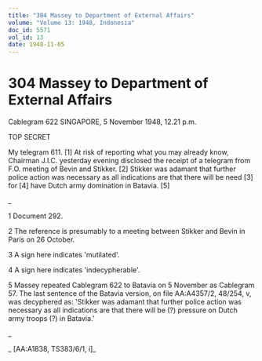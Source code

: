 ```yaml
---
title: "304 Massey to Department of External Affairs"
volume: "Volume 13: 1948, Indonesia"
doc_id: 5571
vol_id: 13
date: 1948-11-05
---
```


# 304 Massey to Department of External Affairs

Cablegram 622 SINGAPORE, 5 November 1948, 12.21 p.m.

TOP SECRET

My telegram 611. [1] At risk of reporting what you may already know, Chairman J.I.C. yesterday evening disclosed the receipt of a telegram from F.O. meeting of Bevin and Stikker. [2] Stikker was adamant that further police action was necessary as all indications are that there will be need [3] for [4] have Dutch army domination in Batavia. [5]

_

1 Document 292.

2 The reference is presumably to a meeting between Stikker and Bevin in Paris on 26 October.

3 A sign here indicates 'mutilated'.

4 A sign here indicates 'indecypherable'.

5 Massey repeated Cablegram 622 to Batavia on 5 November as Cablegram 57. The last sentence of the Batavia version, on file AA:A4357/2, 48/254, v, was decyphered as: 'Stikker was adamant that further police action was necessary as all indications are that there will be (?) pressure on Dutch army troops (?) in Batavia.'

_

_ [AA:A1838, TS383/6/1, i]_
